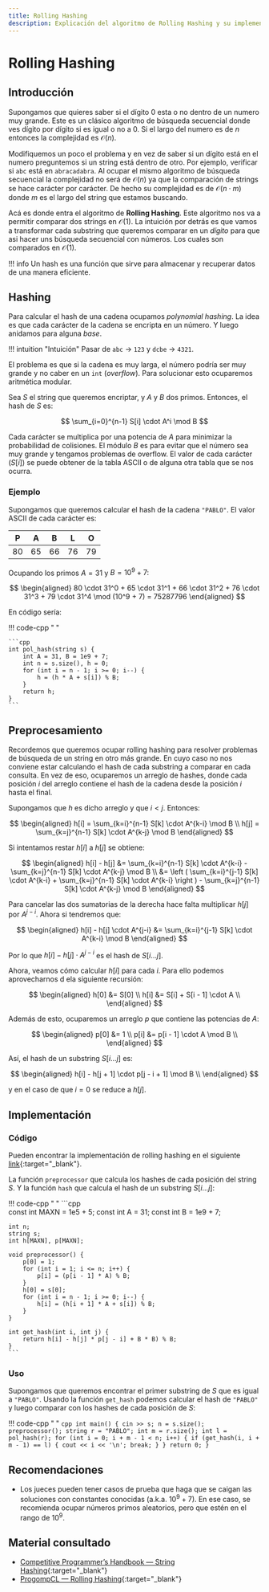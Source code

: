 ```yaml
---
title: Rolling Hashing
description: Explicación del algoritmo de Rolling Hashing y su implementación en C++.
---
```


# Rolling Hashing

## Introducción

Supongamos que quieres saber si el dígito $0$ esta o no dentro de un numero muy grande. Este es un clásico algoritmo de búsqueda secuencial donde ves dígito por dígito si es igual o no a $0$. Si el largo del numero es de $n$ entonces la complejidad es $\mathcal{O}(n)$. 

Modifiquemos un poco el problema y en vez de saber si un dígito está en el numero preguntemos si un string está dentro de otro. Por ejemplo, verificar si `abc` está en `abracadabra`. Al ocupar el mismo algoritmo de búsqueda secuencial la complejidad no será de $\mathcal{O}(n)$ ya que la comparación de strings se hace carácter por carácter. De hecho su complejidad es de $\mathcal{O}(n \cdot m)$ donde $m$ es el largo del string que estamos buscando. 


Acá es donde entra el algoritmo de **Rolling Hashing**. Este algoritmo nos va a permitir comparar dos strings en $\mathcal{O}(1)$. La intuición por detrás es que vamos a transformar cada substring que queremos comparar en un _dígito_ para que asi hacer uns búsqueda secuencial con números. Los cuales son comparados en $\mathcal{O}(1)$.

!!! info
    Un hash es una función que sirve para almacenar y recuperar datos de una manera eficiente.

## Hashing

Para calcular el hash de una cadena ocupamos _polynomial hashing_. La idea es que cada carácter de la cadena se encripta en un número. Y luego anidamos para alguna _base_. 

!!! intuition "Intuición"
    Pasar de `abc` $\rightarrow$ `123` y `dcbe` $\rightarrow$ `4321`. 

El problema es que si la cadena es muy larga, el número podría ser muy grande y no caber en un `int` (_overflow_). Para solucionar esto ocuparemos aritmética modular.

Sea $S$ el string que queremos encriptar, y $A$ y $B$ dos primos. Entonces, el hash de $S$ es:

$$
\sum_{i=0}^{n-1} S[i] \cdot A^i \mod B
$$

Cada carácter se multiplica por una potencia de $A$ para minimizar la probabilidad de colisiones. El módulo $B$ es para evitar que el número sea muy grande y tengamos problemas de overflow. El valor de cada carácter ($S[i]$) se puede obtener de la tabla ASCII o de alguna otra tabla que se nos ocurra.

### Ejemplo

Supongamos que queremos calcular el hash de la cadena `"PABLO"`. El valor ASCII de cada carácter es:

<center>

| P | A | B | L | O |
|---|---|---|---|---|
| 80 | 65 | 66 | 76 | 79 |

</center>

Ocupando los primos $A=31$ y $B=10^9 + 7$:

$$
\begin{aligned}
80 \cdot 31^0 + 65 \cdot 31^1 + 66 \cdot 31^2 + 76 \cdot 31^3 + 79 \cdot 31^4 \mod (10^9 + 7) = 75287796
\end{aligned}
$$

En código sería:

!!! code-cpp " "

    ```cpp
    int pol_hash(string s) {
        int A = 31, B = 1e9 + 7;
        int n = s.size(), h = 0;
        for (int i = n - 1; i >= 0; i--) {
            h = (h * A + s[i]) % B;
        }
        return h;
    }
    ```

## Preprocesamiento

Recordemos que queremos ocupar rolling hashing para resolver problemas de búsqueda de un string en otro más grande. En cuyo caso no nos conviene estar calculando el hash de cada substring a comparar en cada consulta. En vez de eso, ocuparemos un arreglo de hashes, donde cada posición $i$ del arreglo contiene el hash de la cadena desde la posición $i$ hasta el final. 

Supongamos que $h$ es dicho arreglo y que $i < j$. Entonces:

$$
\begin{aligned}
h[i] = \sum_{k=i}^{n-1} S[k] \cdot A^{k-i} \mod B \\ 
h[j] = \sum_{k=j}^{n-1} S[k] \cdot A^{k-j} \mod B
\end{aligned}
$$

Si intentamos restar $h[i]$ a $h[j]$ se obtiene:

$$
\begin{aligned}
h[i] - h[j] &= \sum_{k=i}^{n-1} S[k] \cdot A^{k-i} - \sum_{k=j}^{n-1} S[k] \cdot A^{k-j} \mod B \\
&= \left ( \sum_{k=i}^{j-1} S[k] \cdot A^{k-i} + \sum_{k=j}^{n-1} S[k] \cdot A^{k-i} \right ) - \sum_{k=j}^{n-1} S[k] \cdot A^{k-j} \mod B
\end{aligned}
$$

Para cancelar las dos sumatorias de la derecha hace falta multiplicar $h[j]$ por $A^{j-i}$. Ahora si tendremos que:

$$
\begin{aligned}
h[i] - h[j] \cdot A^{j-i} &= \sum_{k=i}^{j-1} S[k] \cdot A^{k-i} \mod B
\end{aligned}
$$

Por lo que $h[i] - h[j] \cdot A^{j-i}$ es el hash de $S[i \dots j]$. 

Ahora, veamos cómo calcular $h[i]$ para cada $i$. Para ello podemos aprovecharnos d ela siguiente recursión:

$$
\begin{aligned}
h[0] &= S[0] \\ 
h[i] &= S[i] + S[i - 1] \cdot A \\
\end{aligned}
$$

Además de esto, ocuparemos un arreglo $p$ que contiene las potencias de $A$:

$$
\begin{aligned}
p[0] &= 1 \\
p[i] &= p[i - 1] \cdot A \mod B \\
\end{aligned}
$$

Así, el hash de un substring $S[i \dots j]$ es:

$$
\begin{aligned}
h[i] - h[j + 1] \cdot p[j - i + 1] \mod B \\
\end{aligned}
$$

y en el caso de que $i = 0$ se reduce a $h[j]$.

## Implementación

### Código

Pueden encontrar la implementación de rolling hashing en el siguiente [link](https://github.com/Wh4rp/Competitive-Programming/blob/main/Notes/Strings/Rolling%20Hashing.h){:target="_blank"}.

La función `preprocessor` que calcula los hashes de cada posición del string $S$. Y la función `hash` que calcula el hash de un substring $S[i \dots j]$:

!!! code-cpp " "
    ```cpp  
    const int MAXN = 1e5 + 5;
    const int A = 31;
    const int B = 1e9 + 7;

    int n;
    string s;
    int h[MAXN], p[MAXN];

    void preprocessor() {
        p[0] = 1;
        for (int i = 1; i <= n; i++) {
            p[i] = (p[i - 1] * A) % B;
        }
        h[0] = s[0];
        for (int i = n - 1; i >= 0; i--) {
            h[i] = (h[i + 1] * A + s[i]) % B;
        }
    }

    int get_hash(int i, int j) {
        return h[i] - h[j] * p[j - i] + B * B) % B;
    }
    ```

### Uso

Supongamos que queremos encontrar el primer substring de $S$ que es igual a `"PABLO"`. Usando la función `get_hash` podemos calcular el hash de `"PABLO"` y luego comparar con los hashes de cada posición de $S$:

!!! code-cpp " "
    ```cpp
    int main() {
        cin >> s;
        n = s.size();
        preprocessor();
        string r = "PABLO";
        int m = r.size();
        int l = pol_hash(r);
        for (int i = 0; i + m - 1 < n; i++) {
            if (get_hash(i, i + m - 1) == l) {
                cout << i << '\n';
                break;
            }
        }
        return 0;
    }
    ```

## Recomendaciones

- Los jueces pueden tener casos de prueba que haga que se caigan las soluciones con constantes conocidas (a.k.a. $10^9 + 7$). En ese caso, se recomienda ocupar números primos aleatorios, pero que estén en el rango de $10^9$. 

## Material consultado

- [Competitive Programmer’s Handbook — String Hashing](https://usaco.guide/CPH.pdf#page=255){:target="_blank"}
- [ProgompCL — Rolling Hashing](https://progcomp.cl/rollinghashing){:target="_blank"}
